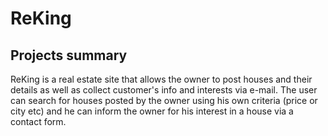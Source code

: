 # ReKing

## Projects summary
ReKing is a real estate site that allows the owner to post houses and their details as well as collect customer's info and interests via e-mail.
The user can search for houses posted by the owner using his own criteria (price or city etc) and he can inform the owner for his interest in a house via a contact form.

